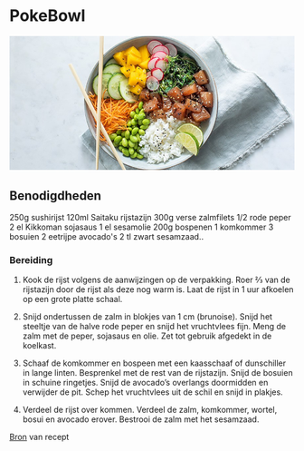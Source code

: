 # PokeBowl
![PokeBowl](poke-bowl-1.jpg)


## Benodigdheden
250g sushirijst 
120ml Saitaku rijstazijn
300g verse zalmfilets
1/2 rode peper
2 el Kikkoman sojasaus
1 el sesamolie
200g bospenen
1 komkommer
3 bosuien
2 eetrijpe avocado's
2 tl zwart sesamzaad..

### Bereiding
1.  Kook de rijst volgens de aanwijzingen op de verpakking. Roer ⅔ van de rijstazijn door de rijst als deze nog warm is. Laat de rijst in 1 uur afkoelen op een grote platte schaal.

2.  Snijd ondertussen de zalm in blokjes van 1 cm (brunoise). Snijd het steeltje van de halve rode peper en snijd het vruchtvlees fijn. Meng de zalm met de peper, sojasaus en olie. Zet tot gebruik afgedekt in de koelkast.
3.  Schaaf de komkommer en bospeen met een kaasschaaf of dunschiller in lange linten. Besprenkel met de rest van de rijstazijn. Snijd de bosuien in schuine ringetjes. Snijd de avocado’s overlangs doormidden en verwijder de pit. Schep het vruchtvlees uit de schil en snijd in plakjes.
4.  Verdeel de rijst over kommen. Verdeel de zalm, komkommer, wortel, bosui en avocado erover. Bestrooi de zalm met het sesamzaad.

[Bron](https://www.ah.nl/allerhande/recept/R-R1188320/poke-bowl-met-zalm) van recept